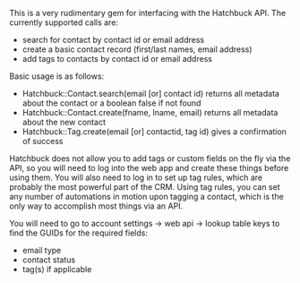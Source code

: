 This is a very rudimentary gem for interfacing with the Hatchbuck API. The currently supported calls are:

- search for contact by contact id or email address
- create a basic contact record (first/last names, email address)
- add tags to contacts by contact id or email address

Basic usage is as follows:

- Hatchbuck::Contact.search(email [or] contact id)
		returns all metadata about the contact or a boolean false if not found
- Hatchbuck::Contact.create(fname, lname, email)
		returns all metadata about the new contact
- Hatchbuck::Tag.create(email [or] contactid, tag id)
		gives a confirmation of success

Hatchbuck does not allow you to add tags or custom fields on the fly via the API, so you will need to log into the web app and create these things before using them. You will also need to log in to set up tag rules, which are probably the most powerful part of the CRM. Using tag rules, you can set any number of automations in motion upon tagging a contact, which is the only way to accomplish most things via an API.

You will need to go to account settings -> web api -> lookup table keys to find the GUIDs for the required fields:

- email type
- contact status
- tag(s) if applicable
